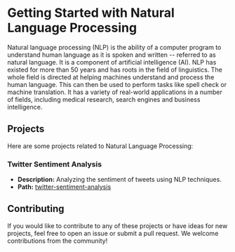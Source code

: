 # Getting Started with Natural Language Processing

Natural language processing (NLP) is the ability of a computer program to understand human language as it is spoken and written -- referred to as natural language. It is a component of artificial intelligence (AI). NLP has existed for more than 50 years and has roots in the field of linguistics. The whole field is directed at helping machines understand and process the human language. This can then be used to perform tasks like spell check or machine translation. It has a variety of real-world applications in a number of fields, including medical research, search engines and business intelligence.

## Projects

Here are some projects related to Natural Language Processing:

### Twitter Sentiment Analysis

- **Description:** Analyzing the sentiment of tweets using NLP techniques.
- **Path:** [twitter-sentiment-analysis](Twitter-Sentiment-Analysis)


## Contributing

If you would like to contribute to any of these projects or have ideas for new projects, feel free to open an issue or submit a pull request. We welcome contributions from the community!


